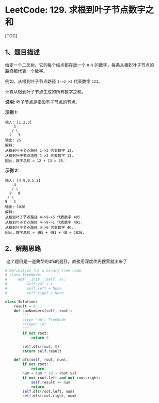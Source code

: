 # LeetCode: 129. 求根到叶子节点数字之和

[TOC]



## 1、题目描述



给定一个二叉树，它的每个结点都存放一个 `0-9` 的数字，每条从根到叶子节点的路径都代表一个数字。

例如，从根到叶子节点路径 `1->2->3` 代表数字 `123`。

计算从根到叶子节点生成的所有数字之和。

**说明:** 叶子节点是指没有子节点的节点。

**示例 1:**

```
输入: [1,2,3]
    1
   / \
  2   3
输出: 25
解释:
从根到叶子节点路径 1->2 代表数字 12.
从根到叶子节点路径 1->3 代表数字 13.
因此，数字总和 = 12 + 13 = 25.
```

**示例 2:**

```
输入: [4,9,0,5,1]
    4
   / \
  9   0
 / \
5   1
输出: 1026
解释:
从根到叶子节点路径 4->9->5 代表数字 495.
从根到叶子节点路径 4->9->1 代表数字 491.
从根到叶子节点路径 4->0 代表数字 40.
因此，数字总和 = 495 + 491 + 40 = 1026.
```



## 2、解题思路

​	这个题目是一道典型的dfs的题目，直接用深度优先搜索就出来了

```python
# Definition for a binary tree node.
# class TreeNode:
#     def __init__(self, x):
#         self.val = x
#         self.left = None
#         self.right = None

class Solution:
    result = 0
    def sumNumbers(self, root):
        """
        :type root: TreeNode
        :rtype: int
        """
        if not root:
            return 0

        self.dfs(root, 0)
        return self.result

    def dfs(self, root, num):
        if not root:
            return
        num = num * 10 + root.val
        if not root.left and not root.right:
            self.result += num
            return
        self.dfs(root.left, num)
        self.dfs(root.right, num)
```

